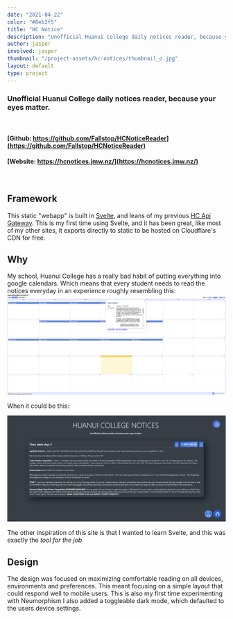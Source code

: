 ```yaml
---
date: "2021-04-22"
color: "#8eb2f5"
title: "HC Notice"
description: "Unofficial Huanui College daily notices reader, because your eyes matter."
author: jasper
involved: jasper
thumbnail: "/project-assets/hc-notices/thumbnail_o.jpg"
layout: default
type: project
---
```


### Unofficial Huanui College daily notices reader, because your eyes matter.

<br/>

#### [Github: https://github.com/Fallstop/HCNoticeReader](https://github.com/Fallstop/HCNoticeReader)

#### [Website: https://hcnotices.jmw.nz/](https://hcnotices.jmw.nz/)

<br/>

## Framework

This static "webapp" is built in [Svelte](https://svelte.dev/), and leans of my previous [HC Api Gateway](/projects/hc-tools). This is my first time using Svelte, and it has been great, like most of my other sites, it exports directly to static to be hosted on Cloudflare's CDN for free.

## Why
My school, Huanui College has a really bad habit of putting everything into google calendars. Which means that every student needs to read the notices everyday in an experience roughly resembling this:
![Tiny Box with a lot of text inside](/project-assets/hc-notices/CalenderScreenshot_o.png)

When it could be this:

![New Design](/project-assets/hc-notices/HCNoticesScreenshot_o.png)

The other inspiration of this site is that I wanted to learn Svelte, and this was exactly the *tool for the job*

## Design

The design was focused on maximizing comfortable reading on all devices, environments and preferences. This meant focusing on a simple layout that could respond well to mobile users. This is also my first time experimenting with Neumorphism I also added a toggleable dark mode, which defaulted to the users device settings.